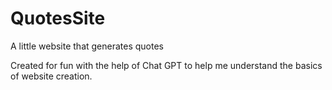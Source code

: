 # QuotesSite
A little website that generates quotes

Created for fun with the help of Chat GPT to help me understand the basics of website creation.

